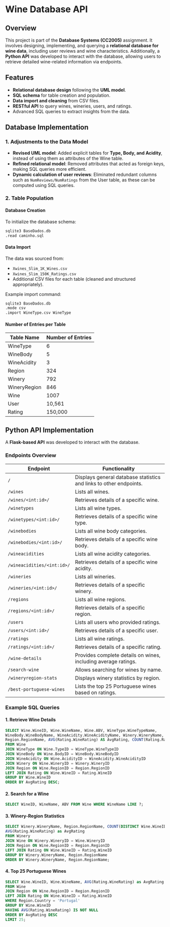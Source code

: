# Wine Database API

## Overview
This project is part of the **Database Systems (CC2005)** assignment. It involves designing, implementing, and querying a **relational database for wine data**, including user reviews and wine characteristics. Additionally, a **Python API** was developed to interact with the database, allowing users to retrieve detailed wine-related information via endpoints.

## Features
- **Relational database design** following the **UML model**.
- **SQL schema** for table creation and population.
- **Data import and cleaning** from CSV files.
- **RESTful API** to query wines, wineries, users, and ratings.
- Advanced SQL queries to extract insights from the data.

## Database Implementation
### 1. Adjustments to the Data Model
- **Revised UML model**: Added explicit tables for **Type, Body, and Acidity**, instead of using them as attributes of the Wine table.
- **Refined relational model**: Removed attributes that acted as foreign keys, making SQL queries more efficient.
- **Dynamic calculation of user reviews**: Eliminated redundant columns such as `NumReviews/NumRatings` from the User table, as these can be computed using SQL queries.

### 2. Table Population
#### **Database Creation**
To initialize the database schema:
```bash
sqlite3 BaseDados.db
.read caminho.sql
```
#### **Data Import**
The data was sourced from:
- `Xwines_Slim_1K_Wines.csv`
- `Xwines_Slim_150K_Ratings.csv`
- Additional CSV files for each table (cleaned and structured appropriately).

Example import command:
```bash
sqlite3 BaseDados.db
.mode csv
.import WineType.csv WineType
```
#### **Number of Entries per Table**
| Table Name   | Number of Entries |
|-------------|-----------------|
| WineType    | 6               |
| WineBody    | 5               |
| WineAcidity | 3               |
| Region      | 324             |
| Winery      | 792             |
| WineryRegion | 846            |
| Wine        | 1007            |
| User        | 10,561          |
| Rating      | 150,000         |

## Python API Implementation
A **Flask-based API** was developed to interact with the database.

### **Endpoints Overview**
| Endpoint | Functionality |
|----------|--------------|
| `/` | Displays general database statistics and links to other endpoints. |
| `/wines` | Lists all wines. |
| `/wines/<int:id>/` | Retrieves details of a specific wine. |
| `/winetypes` | Lists all wine types. |
| `/winetypes/<int:id>/` | Retrieves details of a specific wine type. |
| `/winebodies` | Lists all wine body categories. |
| `/winebodies/<int:id>/` | Retrieves details of a specific wine body. |
| `/wineacidities` | Lists all wine acidity categories. |
| `/wineacidities/<int:id>/` | Retrieves details of a specific wine acidity. |
| `/wineries` | Lists all wineries. |
| `/wineries/<int:id>/` | Retrieves details of a specific winery. |
| `/regions` | Lists all wine regions. |
| `/regions/<int:id>/` | Retrieves details of a specific region. |
| `/users` | Lists all users who provided ratings. |
| `/users/<int:id>/` | Retrieves details of a specific user. |
| `/ratings` | Lists all wine ratings. |
| `/ratings/<int:id>/` | Retrieves details of a specific rating. |
| `/wine-details` | Provides complete details on wines, including average ratings. |
| `/search-wine` | Allows searching for wines by name. |
| `/wineryregion-stats` | Displays winery statistics by region. |
| `/best-portuguese-wines` | Lists the top 25 Portuguese wines based on ratings. |

### **Example SQL Queries**
#### **1. Retrieve Wine Details**
```sql
SELECT Wine.WineID, Wine.WineName, Wine.ABV, WineType.WineTypeName,
WineBody.WineBodyName, WineAcidity.WineAcidityName, Winery.WineryName,
Region.RegionName, AVG(Rating.WineRating) AS AvgRating, COUNT(Rating.RatingID) AS TotalRatings
FROM Wine
JOIN WineType ON Wine.TypeID = WineType.WineTypeID
JOIN WineBody ON Wine.BodyID = WineBody.WineBodyID
JOIN WineAcidity ON Wine.AcidityID = WineAcidity.WineAcidityID
JOIN Winery ON Wine.WineryID = Winery.WineryID
JOIN Region ON Wine.RegionID = Region.RegionID
LEFT JOIN Rating ON Wine.WineID = Rating.WineID
GROUP BY Wine.WineID
ORDER BY AvgRating DESC;
```
#### **2. Search for a Wine**
```sql
SELECT WineID, WineName, ABV FROM Wine WHERE WineName LIKE ?;
```
#### **3. Winery-Region Statistics**
```sql
SELECT Winery.WineryName, Region.RegionName, COUNT(DISTINCT Wine.WineID) as TotalWines,
AVG(Rating.WineRating) as AvgRating
FROM Winery
JOIN Wine ON Winery.WineryID = Wine.WineryID
JOIN Region ON Wine.RegionID = Region.RegionID
LEFT JOIN Rating ON Wine.WineID = Rating.WineID
GROUP BY Winery.WineryName, Region.RegionName
ORDER BY Winery.WineryName, Region.RegionName;
```
#### **4. Top 25 Portuguese Wines**
```sql
SELECT Wine.WineID, Wine.WineName, AVG(Rating.WineRating) as AvgRating
FROM Wine
JOIN Region ON Wine.RegionID = Region.RegionID
LEFT JOIN Rating ON Wine.WineID = Rating.WineID
WHERE Region.Country = 'Portugal'
GROUP BY Wine.WineID
HAVING AVG(Rating.WineRating) IS NOT NULL
ORDER BY AvgRating DESC
LIMIT 25;
```
